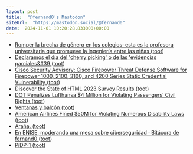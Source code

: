 ```yaml
---
layout: post
title:  "@fernand0's Mastodon"
siteUrl:  "https://mastodon.social/@fernand0"
date:  2024-11-01 10:20:28.833000+00:00
---
```

*  [Romper la brecha de género en los colegios: esta es la profesora universitaria que promueve la ingeniería entre las niñas  ](https://www.20minutos.es/especiales/maria-villarroya-gaudo-stem-cepsa/) ([toot](https://mastodon.social/@fernand0/113407192519844710))
*  [Declaramos el día del &#39;cherry picking&#39; o de las &#39;evidencias parciales&#39 ](https://mastodon.social/@fernand0/113407149784213667) ([toot](https://mastodon.social/@fernand0/113407149784213667))
*  [Cisco Security Advisory: Cisco Firepower Threat Defense Software for Firepower 1000, 2100, 3100, and 4200 Series Static Credential Vulnerability ](https://sec.cloudapps.cisco.com/security/center/content/CiscoSecurityAdvisory/cisco-sa-ftd-statcred-dFC8tXT) ([toot](https://mastodon.social/@fernand0/113406893819941976))
*  [Discover the State of HTML 2023 Survey Results ](https://dev.to/sachagreif/discover-the-state-of-html-2023-survey-results-n1) ([toot](https://mastodon.social/@fernand0/113406120895335495))
*  [DOT Penalizes Lufthansa $4 Million for Violating Passengers’ Civil Rights  ](https://www.transportation.gov/briefing-room/dot-penalizes-lufthansa-4-million-violating-passengers-civil-rights) ([toot](https://mastodon.social/@fernand0/113405391593559603))
*  [Ventanas y balcón ](https://www.flickr.com/photos/fernand0/54080387045) ([toot](https://mastodon.social/@fernand0/113405300529117977))
*  [American Airlines Fined $50M for Violating Numerous Disability Laws ](https://www.gatechecked.com/american-airlines-fined-50m-for-violating-numerous-disability-laws-962) ([toot](https://mastodon.social/@fernand0/113403515219973037))
*  [Araña. ](https://avecesunafoto.wordpress.com/2024/10/31/arana-2) ([toot](https://mastodon.social/@fernand0/113403267890802719))
*  [En ENISE, moderando una mesa sobre ciberseguridad · Bitácora de fernand0 ](http://blog.elmundoesimperfecto.com/2024/10/23/en-enise-mesa-ciberseguridad) ([toot](https://mastodon.social/@fernand0/113403237724834371))
*  [PiDP-1 ](https://obsolescence.dev/pidp1.htm) ([toot](https://mastodon.social/@fernand0/113403227022318237))
